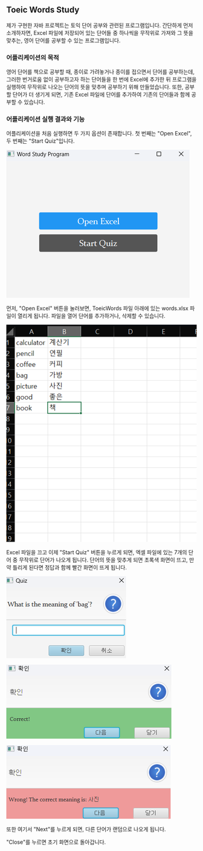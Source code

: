 ## Toeic Words Study
제가 구현한 자바 프로젝트는 토익 단어 공부와 관련된 프로그램입니다. 간단하게 먼저 소개하자면, Excel 파일에 저장되어 있는 단어들 중 하나씩을 무작위로 가져와 그 뜻을 맞추는, 영어 단어를 공부할 수 있는 프로그램입니다.

### 어플리케이션의 목적

영어 단어를 책으로 공부할 때, 종이로 가려놓거나 종이를 접으면서 단어를 공부하는데, 그러한 번거로움 없이 공부하고자 하는 단어들을 한 번에 Excel에 추가한 뒤 프로그램을 실행하여 무작위로 나오는 단어의 뜻을 맞추며 공부하기 위해 만들었습니다. 또한, 공부할 단어가 더 생기게 되면, 기존 Excel 파일에 단어를 추가하여 기존의 단어들과 함께 공부할 수 있습니다.

### 어플리케이션 실행 결과와 기능

어플리케이션을 처음 실행하면 두 가지 옵션이 존재합니다. 첫 번째는 "Open Excel", 두 번째는 "Start Quiz"입니다.

![start](/images/start.png)

먼저, "Open Excel" 버튼을 눌러보면, ToeicWords 파일 아래에 있는 words.xlsx 파일이 열리게 됩니다. 파일을 열어 단어를 추가하거나, 삭제할 수 있습니다.

![excel](/images/openExcel.png)

Excel 파일을 끄고 이제 "Start Quiz" 버튼을 누르게 되면, 엑셀 파일에 있는 7개의 단어 중 무작위로 단어가 나오게 됩니다. 단어의 뜻을 맞추게 되면 초록색 화면이 뜨고, 만약 틀리게 된다면 정답과 함께 빨간 화면이 뜨게 됩니다.

![solve](/images/solve.png)

![correct](/images/correct.png)

![wrong](/images/wrong.png)

또한 여기서 "Next"를 누르게 되면, 다른 단어가 랜덤으로 나오게 됩니다.

"Close"를 누르면 초기 화면으로 돌아갑니다.
